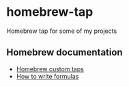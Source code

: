 # homebrew-tap

Homebrew tap for some of my projects

## Homebrew documentation

* [Homebrew custom taps](https://docs.brew.sh/Taps)
* [How to write formulas](https://docs.brew.sh/Formula-Cookbook)

